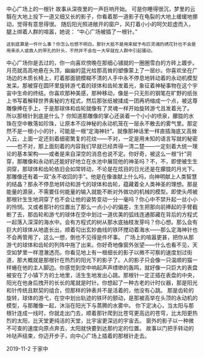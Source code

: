 中心广场上的一根针
	故事从深夜里的一声巨响开始。
	可是你睡得很沉，梦里的云翳在大地上投下一道又细又长的影子，你看着那一道影子在龟裂的大地上缓缓地挪动，觉得有意思得很。
	随后阳光照进敞开的窗户，风打着小小的呵欠趁虚而入，腿上绑着人群的喧嚣，她说：
	“中心广场被插了一根针。”
	
	这到底算是一件什么事？你怎么也想不明白。那针大抵不是用来赋予布匹灵魂的绣花针也不会是用来杀人或救人的带孔的针头，不然并不会在一大早就在人群中引起骚动。
中心广场你是去过的，你一向喜欢傍晚在那细心铺就的一圈圈雪白的方砖上踱步。月亮就高高地悬在头顶，幽幽的蓝光给那高耸的塑像蒙上了一层纱。你喜欢坐在广场边的木质长椅上，盯着那面貌模糊不清的人手中永不停息地转动着的永动机模型发呆。那被穿在圆环里旋转游弋着的球体和齿轮发着光，象征着神秘事物在这个宇宙中生命的终结。你喜欢那种美感，那种移动，像是一只无形的钢笔在旷野的纸张上书写着解释世界奥秘的方程式，然后那张纸被揉成一团再坍缩成一个点，被这尊雕像捧在手上，于是那球体和齿轮就像有了灵魂一样开始旋转游弋且发着光了。
	所以那根针到底是什么？
	你知道那雕像的掌心还装着一个小小的喷泉，朦胧的水珠在空中散落如珍珠，让原本不应神秘的永动机笼在一层永不散去的雾气里。那定然不是一根小小的针，可能是一根“定海神针”。就像那神话里一样直插海底又高耸入云，上面一定还刻着细密繁复的花纹——不对，一定是用未知的语言写就的秘密——也不对，那上面刻着的内容我们早就已经弄得一清二楚——一定刻着大统一理论的基本架构——或者是来自深空的消息也说不定。你好奇，被这么一根“针”洞穿，那雕像和永动机还能好好地立在水池中展现他的神圣吗？不，不，即使被生生洞穿，那球体和齿轮依旧会如常转动，不论是在炫目的日光还是在朦胧的月光下。
	那雕像还有着一双“永不收回的手”。他是在像谁献上什么吗，向神明献上人类智慧的结晶？那永不停息地转动和游弋的球体和齿轮，蕴藏着全人类神圣的理想。那是能量的源泉，不需要任何能量的输入就能不断对外做功的机械的模型。即使头颅被那根针生生地洞穿了也不会让他的姿势变动一分一毫吗？你心中不禁升起一丝小小的怜悯。又或者那针的位置出了那么一点小小的偏差，生生把那向前捧起的手臂截断了去，那齿轮和游弋的球体在空中划过一道优美的弧线连通那藏在背后的方程式一起落入深深的海水中。会有方程式的树从那水底抽枝发芽吗？你心想。那么会有巨大的球体从地底长出，顺着勾出玄妙曲线的铁环搅动着海水——那么定海神针也不会再管用了，这么一想，倒也不见得是件坏事。
	广场上的喧嚣更甚，把你从那游弋的球体和齿轮的列阵中拖了出来。你好奇地像窗外张望——什么也看不见，天空如梦里一样澄澈透亮。你看见地上有一根细长的影子以微不可察的速度划过街道，那大概就是那根针在热烈的阳光下的影子了。人的影子只会像一只温顺的猫一样蜷在他的主人脚边。你感觉到空中响起声声缥缈的轰鸣，就好像一只巨大的表盘被安在了小镇下方的土地里，活生生地发出心跳。那根针一定正插在表盘的中央，阳光在他身后拽开的长长的尾就是时针。你想起了一种古老的计时仪器，那是阳光和针传统且默契的组合，但那样的钟表并不是活着的，他没有心跳。
	那是齿轮的旋转，球体的游弋，在空中划出轨迹的铁环的颤动，是那被高举在头顶的永动机的模型，与那雕像一起，沐浴在阳光下与蒸腾的水雾中。
	你下定决心，当太阳与那根针连成一线时，你就走出门去，顺着那针爬到比苍穹更高远的苍穹，比太阳更热烈的太阳，比天堂更纯洁的天堂，比宇宙更深远的宇宙去。
	窗外的影子以一种微不可查的速度向原点奔去，太阳就快要到达那约定的位置。
	故事以门把手转动的咔哒声结束，你迈开步子，向中心广场上插着的那根针走去。

2019-11-2
于家中